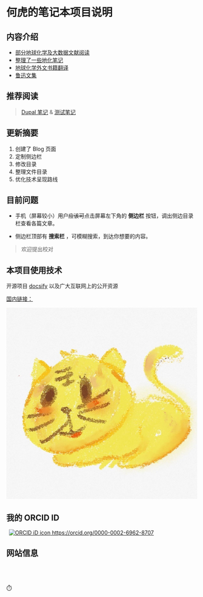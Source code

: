 # 何虎的笔记本项目说明

## 内容介绍

- [部分地球化学及大数据文献阅读](Page/Books/Readme "书籍栏目说明")
- [整理了一些地化笔记](Page/Notes/Readme "笔记栏目介绍")
- [地球化学外文书籍翻译](Page/Paper/Readme "文献栏目说明")
- [鲁迅文集](/Page/Books/LuXun/Readme "鲁迅文集 · 经典阅读")

## 推荐阅读

> [Dupal 笔记](Page/Brief/Dupal "Dupal异常的研究") &
> [测试笔记](Page/Test/test "🔧笔记")

## 更新摘要

1. 创建了 Blog 页面
1. 定制侧边栏
1. 修改目录
1. 整理文件目录
1. 优化技术呈现路线

## 目前问题

- 手机（屏幕较小）用户~~应该可~~点击屏幕左下角的 **侧边栏** 按钮，调出侧边目录栏查看各篇文章。

- 侧边栏顶部有 **搜索栏** ，可模糊搜索，到达你想要的内容。

> 欢迎提出校对

## 本项目使用技术

开源项目 [docsify](https://github.com/docsifyjs/docsify/) 以及广大互联网上的公开资源

[国内链接：](https://tigerhall.gitee.io/blog)

[![头像图片超链接](./assect/pic/head.jpg?small)](https://tigerhall.gitee.io)

## 我的 ORCID ID

<a
id="cy-effective-orcid-url"
class="underline"
    href="https://orcid.org/0000-0002-6962-8707"
    target="orcid.widget"
    rel="me noopener noreferrer"
    style="vertical-align: top">
    <img
    src="https://orcid.org/sites/default/files/images/orcid_16x16.png"
    style="width: 1em; margin-inline-start: 0.5em"
    alt="ORCID iD icon"/>
    https://orcid.org/0000-0002-6962-8707
</a>

## 网站信息

<br>
<!-- 访问量等信息 -->
<span id="busuanzi_container_site_pv" style='display:none'>
👀 总访问量：<span id="busuanzi_value_site_pv"></span> 次
</span>
<br>
<span id="busuanzi_container_site_uv" style='display:none'>
🚴‍♂️ 总访客数：<span id="busuanzi_value_site_uv"></span> 人
</span>
<br>
<span id="sitetime">
⏱️
</span>
